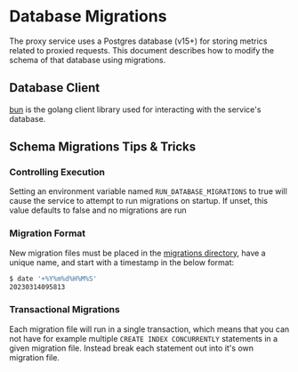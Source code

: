 # Database Migrations

The proxy service uses a Postgres database (v15+) for storing metrics related to proxied requests. This document describes how to modify the schema of that database using migrations.

## Database Client

[bun](https://bun.uptrace.dev/) is the golang client library used for  interacting with the service's database.

## Schema Migrations Tips & Tricks

### Controlling Execution

Setting an environment variable named `RUN_DATABASE_MIGRATIONS` to true will cause the service to attempt to run migrations on startup. If unset, this value defaults to false and no migrations are run

### Migration Format

New migration files must be placed in the [migrations directory](../clients/database/migrations/), have a unique name, and start with a timestamp in the below format:

```bash
$ date '+%Y%m%d%H%M%S'
20230314095813
```

### Transactional Migrations

Each migration file will run in a single transaction, which means that you can not have for example multiple `CREATE INDEX CONCURRENTLY` statements in a given migration file. Instead break each statement out into it's own migration file.
